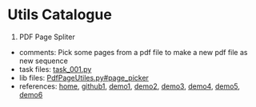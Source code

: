 # Utils Catalogue

1. PDF Page Spliter
- comments: Pick some pages from a pdf file to make a new pdf file as new sequence
- task files: [task_001.py](/src/tasks/task_001.py)
- lib files: [PdfPageUtiles.py#page_picker](/pdf/PdfPageUtils.py#L9)
- references:
[home](http://pybrary.net/pyPdf/),
[github1](https://github.com/mstamy2/PyPDF2),
[demo1](https://www.jianshu.com/p/17ff11efaba7),
[demo2](https://www.jianshu.com/p/336ab988925c),
[demo3](https://www.cnblogs.com/darkshitlord/p/12059987.html),
[demo4](https://blog.csdn.net/wnma3mz/article/details/78823195),
[demo5](https://www.cnblogs.com/new_2050/p/8097867.html),
[demo6](https://www.sohu.com/a/229165239_100106119)
